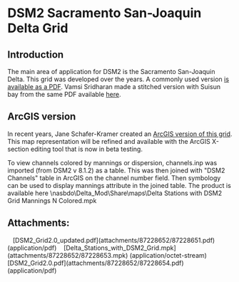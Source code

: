 # DSM2 Sacramento San-Joaquin Delta Grid

## Introduction

The main area of application for DSM2 is the Sacramento San-Joaquin
Delta. This grid was developed over the years. A commonly used version
<a href="attachments/87228652/87228654.pdf"
data-linked-resource-id="87228654" data-linked-resource-version="1"
data-linked-resource-type="attachment"
data-linked-resource-default-alias="DSM2_Grid2.0.pdf"
data-nice-type="PDF Document"
data-linked-resource-content-type="application/pdf"
data-linked-resource-container-id="87228652"
data-linked-resource-container-version="1">is available as a PDF</a>.
Vamsi Sridharan made a stitched version with Suisun bay from the same
PDF available <a href="attachments/87228652/87228651.pdf"
data-linked-resource-id="87228651" data-linked-resource-version="1"
data-linked-resource-type="attachment"
data-linked-resource-default-alias="DSM2_Grid2.0_updated.pdf"
data-nice-type="PDF Document"
data-linked-resource-content-type="application/pdf"
data-linked-resource-container-id="87228652"
data-linked-resource-container-version="1">here</a>.

## ArcGIS version

In recent years, Jane Schafer-Kramer created an
<a href="attachments/87228652/87228653.mpk"
data-linked-resource-id="87228653" data-linked-resource-version="1"
data-linked-resource-type="attachment"
data-linked-resource-default-alias="Delta_Stations_with_DSM2_Grid.mpk"
data-linked-resource-content-type="application/octet-stream"
data-linked-resource-container-id="87228652"
data-linked-resource-container-version="1">ArcGIS version of this
grid</a>. This map representation will be refined and available with the
ArcGIS X-section editing tool that is now in beta testing.

To view channels colored by mannings or dispersion, channels.inp was
imported (from DSM2 v 8.1.2) as a table. This was then joined with "DSM2
Channels" table in ArcGIS on the channel number field. Then symbology
can be used to display mannings attribute in the joined table. The
product is available here \\nasbdo\Delta_Mod\Share\maps\Delta Stations
with DSM2 Grid Mannings N Colored.mpk

  

  

## Attachments:

<img src="images/icons/bullet_blue.gif" width="8" height="8" />
[DSM2_Grid2.0_updated.pdf](attachments/87228652/87228651.pdf)
(application/pdf)  
<img src="images/icons/bullet_blue.gif" width="8" height="8" />
[Delta_Stations_with_DSM2_Grid.mpk](attachments/87228652/87228653.mpk)
(application/octet-stream)  
<img src="images/icons/bullet_blue.gif" width="8" height="8" />
[DSM2_Grid2.0.pdf](attachments/87228652/87228654.pdf)
(application/pdf)  
